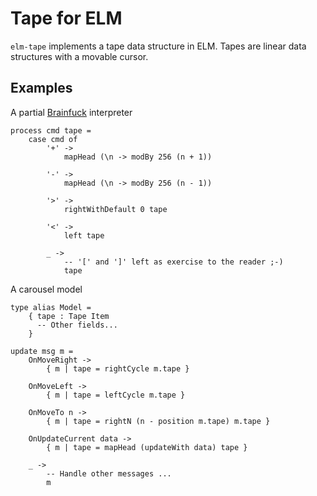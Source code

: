 # Tape for ELM 

`elm-tape` implements a tape data structure in ELM. Tapes are linear data structures with a movable cursor.


## Examples

A partial [Brainfuck](https://en.wikipedia.org/wiki/Brainfuck) interpreter

    process cmd tape =
        case cmd of
            '+' ->
                mapHead (\n -> modBy 256 (n + 1))

            '-' ->
                mapHead (\n -> modBy 256 (n - 1))

            '>' ->
                rightWithDefault 0 tape

            '<' ->
                left tape

            _ ->
                -- '[' and ']' left as exercise to the reader ;-)
                tape

A carousel model

    type alias Model =
        { tape : Tape Item
          -- Other fields...
        }

    update msg m =
        OnMoveRight ->
            { m | tape = rightCycle m.tape }

        OnMoveLeft ->
            { m | tape = leftCycle m.tape }

        OnMoveTo n ->
            { m | tape = rightN (n - position m.tape) m.tape }

        OnUpdateCurrent data ->
            { m | tape = mapHead (updateWith data) tape }

        _ ->
            -- Handle other messages ...
            m
